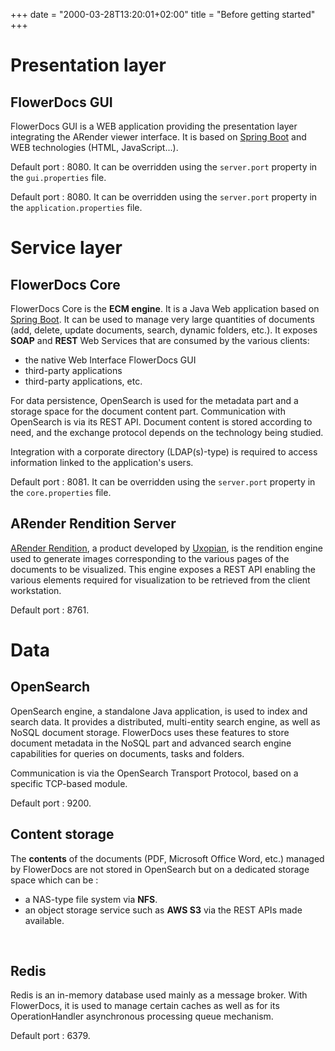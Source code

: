 +++
date = "2000-03-28T13:20:01+02:00"
title = "Before getting started"
+++

# Presentation layer

## FlowerDocs GUI
FlowerDocs GUI is a WEB application providing the presentation layer integrating the ARender viewer interface.
It is based on [Spring Boot](https://spring.io/projects/spring-boot) and WEB technologies (HTML, JavaScript...).

Default port : 8080. It can be overridden using the `server.port` property in the `gui.properties` file.



Default port : 8080. It can be overridden using the `server.port` property in the `application.properties` file.

# Service layer

## FlowerDocs Core

FlowerDocs Core is the **ECM engine**. It is a Java Web application based on [Spring Boot](https://spring.io/projects/spring-boot). It can be used to manage very large quantities of documents (add, delete, update documents, search, dynamic folders, etc.). It exposes **SOAP** and **REST** Web Services that are consumed by the various clients: 

* the native Web Interface FlowerDocs GUI
* third-party applications 
* third-party applications, etc.

For data persistence, OpenSearch is used for the metadata part and a storage space for the document content part. Communication with OpenSearch is via its REST API. 
Document content is stored according to need, and the exchange protocol depends on the technology being studied.

Integration with a corporate directory (LDAP(s)-type) is required to access information linked to the application's users.

Default port : 8081. It can be overridden using the `server.port` property in the `core.properties` file.

## ARender Rendition Server

[ARender Rendition](https://arender.io/), a product developed by [Uxopian](https://www.uxopian.com), is the rendition engine used to generate images corresponding to the various pages of the documents to be visualized.
This engine exposes a REST API enabling the various elements required for visualization to be retrieved from the client workstation.

Default port : 8761.

# Data

## OpenSearch

OpenSearch engine, a standalone Java application, is used to index and search data. It provides a distributed, multi-entity search engine, as well as NoSQL document storage. FlowerDocs uses these features to store document metadata in the NoSQL part and advanced search engine capabilities for queries on documents, tasks and folders.

Communication is via the OpenSearch Transport Protocol, based on a specific TCP-based module.

Default port : 9200.

## Content storage
The **contents** of the documents (PDF, Microsoft Office Word, etc.) managed by FlowerDocs are not stored in OpenSearch but on a dedicated storage space which can be :

* a NAS-type file system via **NFS**.
* an object storage service such as **AWS S3** via the REST APIs made available.

<br/>


## Redis

Redis is an in-memory database used mainly as a message broker.
With FlowerDocs, it is used to manage certain caches as well as for its OperationHandler asynchronous processing queue mechanism.

Default port : 6379.